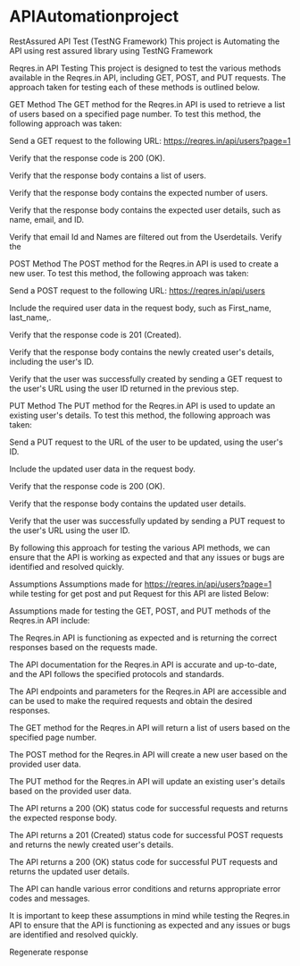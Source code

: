 # APIAutomationproject
RestAssured API Test (TestNG Framework)
This project is Automating the API using rest assured library using TestNG Framework

Reqres.in API Testing
This project is designed to test the various methods available in the Reqres.in API, including GET, POST, and PUT requests. The approach taken for testing each of these methods is outlined below.

GET Method
The GET method for the Reqres.in API is used to retrieve a list of users based on a specified page number. To test this method, the following approach was taken:

Send a GET request to the following URL: https://reqres.in/api/users?page=1

Verify that the response code is 200 (OK).

Verify that the response body contains a list of users.

Verify that the response body contains the expected number of users.

Verify that the response body contains the expected user details, such as name, email, and ID.

Verify that email Id and Names are filtered out from the Userdetails.
Verify the 

POST Method
The POST method for the Reqres.in API is used to create a new user. To test this method, the following approach was taken:

Send a POST request to the following URL: https://reqres.in/api/users

Include the required user data in the request body, such as First_name, last_name,.

Verify that the response code is 201 (Created).

Verify that the response body contains the newly created user's details, including the user's ID.

Verify that the user was successfully created by sending a GET request to the user's URL using the user ID returned in the previous step.

PUT Method
The PUT method for the Reqres.in API is used to update an existing user's details. To test this method, the following approach was taken:

Send a PUT request to the URL of the user to be updated, using the user's ID.

Include the updated user data in the request body.

Verify that the response code is 200 (OK).

Verify that the response body contains the updated user details.

Verify that the user was successfully updated by sending a PUT request to the user's URL using the user ID.

By following this approach for testing the various API methods, we can ensure that the API is working as expected and that any issues or bugs are identified and resolved quickly.

Assumptions 
Assumptions made for https://reqres.in/api/users?page=1
while testing for get post and put Request for this API are listed Below:

Assumptions made for testing the GET, POST, and PUT methods of the Reqres.in API include:

The Reqres.in API is functioning as expected and is returning the correct responses based on the requests made.

The API documentation for the Reqres.in API is accurate and up-to-date, and the API follows the specified protocols and standards.

The API endpoints and parameters for the Reqres.in API are accessible and can be used to make the required requests and obtain the desired responses.

The GET method for the Reqres.in API will return a list of users based on the specified page number.

The POST method for the Reqres.in API will create a new user based on the provided user data.

The PUT method for the Reqres.in API will update an existing user's details based on the provided user data.

The API returns a 200 (OK) status code for successful requests and returns the expected response body.

The API returns a 201 (Created) status code for successful POST requests and returns the newly created user's details.

The API returns a 200 (OK) status code for successful PUT requests and returns the updated user details.

The API can handle various error conditions and returns appropriate error codes and messages.

It is important to keep these assumptions in mind while testing the Reqres.in API to ensure that the API is functioning as expected and any issues or bugs are identified and resolved quickly.






Regenerate response
